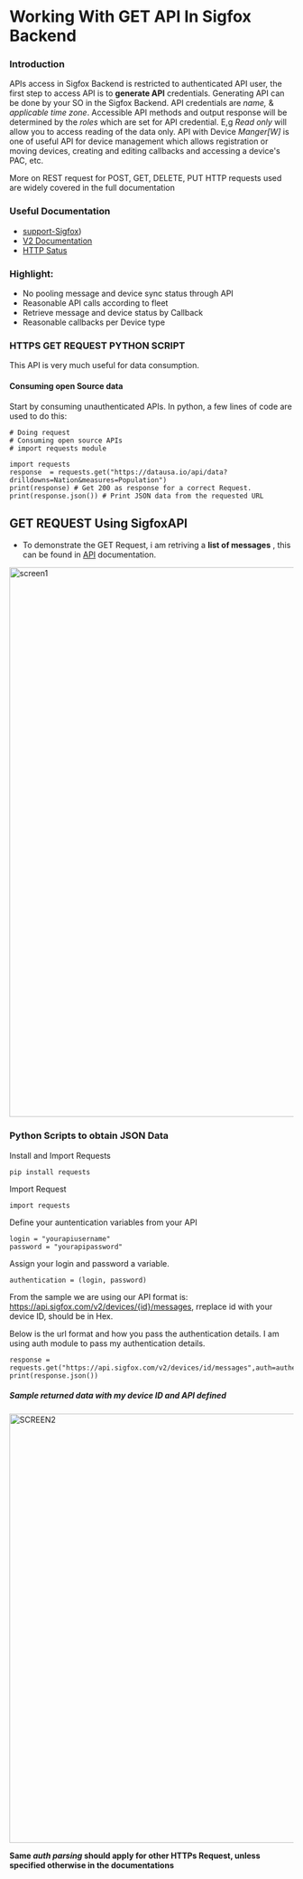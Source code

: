 # Working With GET API In Sigfox Backend


### Introduction 
APIs access in Sigfox Backend is restricted to authenticated API user, the first step to access API is to **generate API** credentials. Generating API can be done by your SO in the Sigfox Backend. API credentials are *name,* & *applicable time zone*. Accessible API methods and output response will be determined by the *roles* which are set for API credential. E,g *Read only* will allow you to access reading of the data only.
API with Device *Manger[W]* is one of useful API for device management which allows registration or moving devices, creating and editing callbacks and accessing a device's PAC, etc.

More on REST request for POST, GET, DELETE, PUT HTTP requests used are widely covered in the full documentation
### Useful Documentation

- [support-Sigfox](https://support.sigfox.com/docs/apidocs))
- [V2 Documentation](https://support.sigfox.com/document/api-documentation)
- [HTTP Satus](https://support.sigfox.com/docs/api-response-code-references)

### Highlight:

- No pooling message and device sync status through API
- Reasonable API calls according to fleet
- Retrieve message and device status by Callback
- Reasonable callbacks per Device type

### HTTPS GET REQUEST PYTHON SCRIPT 
This API is very much useful for data consumption.
#### Consuming open Source data
Start by consuming unauthenticated APIs. In python, a few lines of code are used to do this:

```
# Doing request 
# Consuming open source APIs
# import requests module

import requests
response  = requests.get("https://datausa.io/api/data?drilldowns=Nation&measures=Population")
print(response) # Get 200 as response for a correct Request.
print(response.json()) # Print JSON data from the requested URL

```
## GET REQUEST Using SigfoxAPI
- To demonstrate  the GET Request, i am retriving a **list of messages** , this can be found in [API](https://support.sigfox.com/apidocs#operation/getDeviceMessagesListForDevice) documentation.

<img width="972" alt="screen1" src="https://user-images.githubusercontent.com/55284959/221021827-e70c367a-6513-4762-89a5-704fd7454417.png">

### Python Scripts to obtain JSON Data
Install and Import Requests 
```
pip install requests
```
Import Request 
```
import requests
```
Define your auntentication variables from your API
```
login = "yourapiusername"
password = "yourapipassword"
```
Assign your login and password a variable.
```
authentication = (login, password)
```
From the sample we are using our API format is: https://api.sigfox.com/v2/devices/{id}/messages, rreplace id with your device ID, should be in Hex.

Below is the url format and how you pass the authentication details.
I am using auth module to pass my authentication details.
```
response = requests.get("https://api.sigfox.com/v2/devices/id/messages",auth=authentication) 
print(response.json())
```
##### Sample returned data with my device ID and API defined 

<img width="759" alt="SCREEN2" src="https://user-images.githubusercontent.com/55284959/221025177-9c494a04-5f4f-4294-b29f-157ebf3b5b74.png">

**Same *auth parsing* should apply for other HTTPs Request, unless specified otherwise in the documentations**